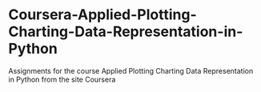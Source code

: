 # Coursera-Applied-Plotting-Charting-Data-Representation-in-Python
Assignments for the course Applied Plotting Charting Data Representation in Python from the site Coursera
